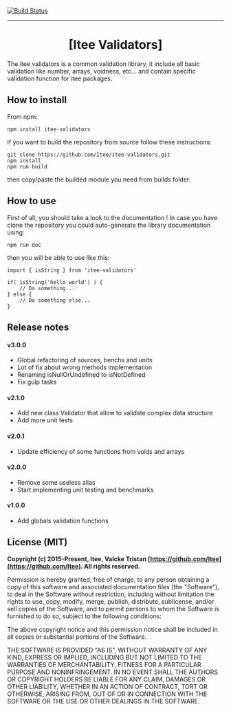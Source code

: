 [![Build Status](https://travis-ci.com/Itee/itee-validators.svg?branch=master)](https://travis-ci.com/Itee/itee-validators)
___

# <center>[Itee Validators]</center>

The itee validators is a common validation library, it include all basic validation like number, arrays, voidness, etc... and contain specific validation function for itee packages.


## How to install

From npm:

    npm install itee-validators

If you want to build the repository from source follow these instructions:

    git clone https://github.com/Itee/itee-validators.git
    npm install
    npm run build
    
then copy/paste the builded module you need from builds folder.
    
## How to use

First of all, you should take a look to the documentation ! In case you have clone the repository you could auto-generate the library documentation using: 

    npm run doc

then you will be able to use like this:

    import { isString } from 'itee-validators'
        
    if( isString('hello world') ) {
        // Do something...
    } else {
        // Do something else...
    }

## Release notes

#### v3.0.0

* Global refactoring of sources, benchs and units
* Lot of fix about wrong methods implementation
* Renaming isNullOrUndefined to isNotDefined
* Fix gulp tasks

#### v2.1.0

* Add new class Validator that allow to validate complex data structure
* Add more unit tests

#### v2.0.1

* Update efficiency of some functions from voids and arrays

#### v2.0.0

* Remove some useless alias
* Start implementing unit testing and benchmarks

#### v1.0.0

* Add globals validation functions


## License (MIT)

**Copyright (c) 2015-Present, Itee, Valcke Tristan [https://github.com/Itee](https://github.com/Itee). All rights reserved.**

Permission is hereby granted, free of charge, to any person obtaining a copy
of this software and associated documentation files (the "Software"), to deal
in the Software without restriction, including without limitation the rights
to use, copy, modify, merge, publish, distribute, sublicense, and/or sell
copies of the Software, and to permit persons to whom the Software is
furnished to do so, subject to the following conditions:

The above copyright notice and this permission notice shall be included in all
copies or substantial portions of the Software.

THE SOFTWARE IS PROVIDED "AS IS", WITHOUT WARRANTY OF ANY KIND, EXPRESS OR
IMPLIED, INCLUDING BUT NOT LIMITED TO THE WARRANTIES OF MERCHANTABILITY,
FITNESS FOR A PARTICULAR PURPOSE AND NONINFRINGEMENT. IN NO EVENT SHALL THE
AUTHORS OR COPYRIGHT HOLDERS BE LIABLE FOR ANY CLAIM, DAMAGES OR OTHER
LIABILITY, WHETHER IN AN ACTION OF CONTRACT, TORT OR OTHERWISE, ARISING FROM,
OUT OF OR IN CONNECTION WITH THE SOFTWARE OR THE USE OR OTHER DEALINGS IN THE
SOFTWARE.
